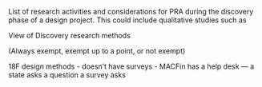 List of research activities and considerations for PRA during the discovery phase of a design project. This could include qualitative studies such as

View of Discovery research methods



(Always exempt, exempt up to a point, or not exempt)

18F design methods - doesn’t have surveys - MACFin has a help desk — a state asks a question a survey asks